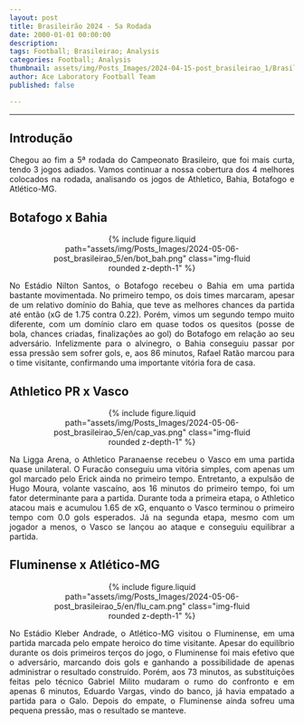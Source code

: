 ```yaml
---
layout: post
title: Brasileirão 2024 - 5a Rodada
date: 2000-01-01 00:00:00
description:
tags: Football; Brasileirao; Analysis
categories: Football; Analysis
thumbnail: assets/img/Posts_Images/2024-04-15-post_brasileirao_1/Brasileirao_Assai_2022.png
author: Ace Laboratory Football Team
published: false

---
```


---
<h2>Introdução</h2>

<div style="text-align: justify">
<p align="justify">

Chegou ao fim a 5ª rodada do Campeonato Brasileiro, que foi mais curta, tendo 3 jogos adiados. Vamos continuar a nossa cobertura dos 4 melhores colocados na rodada, analisando os jogos de Athletico, Bahia, Botafogo e Atlético-MG.

</p>
</div>

<h2>Botafogo x Bahia</h2>

<div style="text-align: justify">

<div style="width: 80%; margin: 0 auto; text-align: center;">
{% include figure.liquid path="assets/img/Posts_Images/2024-05-06-post_brasileirao_5/en/bot_bah.png" class="img-fluid rounded z-depth-1" %}
</div>

<p align="justify">


No Estádio Nilton Santos, o Botafogo recebeu o Bahia em uma partida bastante movimentada. No primeiro tempo, os dois times marcaram, apesar de um relativo domínio do Bahia, que teve as melhores chances da partida até então (xG de 1.75 contra 0.22). Porém, vimos um segundo tempo muito diferente, com um domínio claro em quase todos os quesitos (posse de bola, chances criadas, finalizações ao gol) do Botafogo em relação ao seu adversário. Infelizmente para o alvinegro, o Bahia conseguiu passar por essa pressão sem sofrer gols, e, aos 86 minutos, Rafael Ratão marcou para o time visitante, confirmando uma importante vitória fora de casa.



</p>

</div>


<h2>Athletico PR x Vasco</h2>

<div style="text-align: justify">

<div style="width: 80%; margin: 0 auto; text-align: center;">
{% include figure.liquid path="assets/img/Posts_Images/2024-05-06-post_brasileirao_5/en/cap_vas.png" class="img-fluid rounded z-depth-1" %}
</div>

<p align="justify">

Na Ligga Arena, o Athletico Paranaense recebeu o Vasco em uma partida quase unilateral. O Furacão conseguiu uma vitória simples, com apenas um gol marcado pelo Erick ainda no primeiro tempo. Entretanto, a expulsão de Hugo Moura, volante vascaíno, aos 16 minutos do primeiro tempo, foi um fator determinante para a partida. Durante toda a primeira etapa, o Athletico atacou mais e acumulou 1.65 de xG, enquanto o Vasco terminou o primeiro tempo com 0.0 gols esperados. Já na segunda etapa, mesmo com um jogador a menos, o Vasco se lançou ao ataque e conseguiu equilibrar a partida. 
 

</p>

</div>

<h2>Fluminense x Atlético-MG
</h2>

<div style="text-align: justify">

<div style="width: 80%; margin: 0 auto; text-align: center;">
{% include figure.liquid path="assets/img/Posts_Images/2024-05-06-post_brasileirao_5/en/flu_cam.png" class="img-fluid rounded z-depth-1" %}
</div>

<p align="justify">

No Estádio Kleber Andrade, o Atlético-MG visitou o Fluminense, em uma partida marcada pelo empate heroico do time visitante. Apesar do equilíbrio durante os dois primeiros terços do jogo, o Fluminense foi mais efetivo que o adversário, marcando dois gols e ganhando a possibilidade de apenas administrar o resultado construído. Porém, aos 73 minutos, as substituições feitas pelo técnico Gabriel Milito mudaram o rumo do confronto e em apenas 6 minutos, Eduardo Vargas, vindo do banco, já havia empatado a partida para o Galo. Depois do empate, o Fluminense ainda sofreu uma pequena pressão, mas o resultado se manteve.



</p>

</div>
